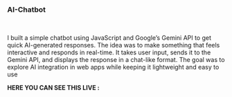<h3>AI-Chatbot</h3><br>
<p>I built a simple chatbot using JavaScript and Google’s Gemini API to get quick AI-generated responses. The idea was to make something that feels interactive and responds in real-time. It takes user input, sends it to the Gemini API, and displays the response in a chat-like format. The goal was to explore AI integration in web apps while keeping it lightweight and easy to use</p>
<p><b>HERE YOU CAN SEE THIS LIVE :</b></p> <a src="anjaliaichatbot.ccbp.tech" target="_blank"></a>
